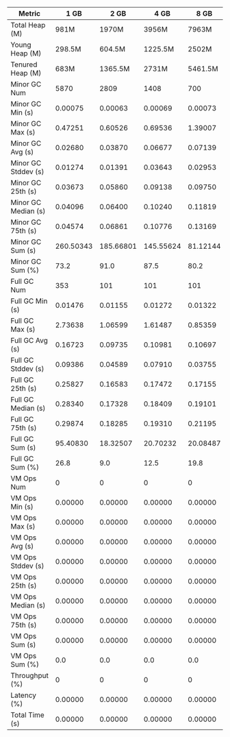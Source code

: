 | Metric | 1 GB | 2 GB | 4 GB | 8 GB |
|------|----|----|----|----|
| Total Heap (M) | 981M | 1970M | 3956M | 7963M |
| Young Heap (M) | 298.5M | 604.5M | 1225.5M | 2502M |
| Tenured Heap (M) | 683M | 1365.5M | 2731M | 5461.5M |
| Minor GC Num | 5870 | 2809 | 1408 | 700 |
| Minor GC Min (s) | 0.00075 | 0.00063 | 0.00069 | 0.00073 |
| Minor GC Max (s) | 0.47251 | 0.60526 | 0.69536 | 1.39007 |
| Minor GC Avg (s) | 0.02680 | 0.03870 | 0.06677 | 0.07139 |
| Minor GC Stddev (s) | 0.01274 | 0.01391 | 0.03643 | 0.02953 |
| Minor GC 25th (s) | 0.03673 | 0.05860 | 0.09138 | 0.09750 |
| Minor GC Median (s) | 0.04096 | 0.06400 | 0.10240 | 0.11819 |
| Minor GC 75th (s) | 0.04574 | 0.06861 | 0.10776 | 0.13169 |
| Minor GC Sum (s) | 260.50343 | 185.66801 | 145.55624 | 81.12144 |
| Minor GC Sum (%) | 73.2 | 91.0 | 87.5 | 80.2 |
| Full GC Num | 353 | 101 | 101 | 101 |
| Full GC Min (s) | 0.01476 | 0.01155 | 0.01272 | 0.01322 |
| Full GC Max (s) | 2.73638 | 1.06599 | 1.61487 | 0.85359 |
| Full GC Avg (s) | 0.16723 | 0.09735 | 0.10981 | 0.10697 |
| Full GC Stddev (s) | 0.09386 | 0.04589 | 0.07910 | 0.03755 |
| Full GC 25th (s) | 0.25827 | 0.16583 | 0.17472 | 0.17155 |
| Full GC Median (s) | 0.28340 | 0.17328 | 0.18409 | 0.19101 |
| Full GC 75th (s) | 0.29874 | 0.18285 | 0.19310 | 0.21195 |
| Full GC Sum (s) | 95.40830 | 18.32507 | 20.70232 | 20.08487 |
| Full GC Sum (%) | 26.8 | 9.0 | 12.5 | 19.8 |
| VM Ops Num | 0 | 0 | 0 | 0 |
| VM Ops Min (s) | 0.00000 | 0.00000 | 0.00000 | 0.00000 |
| VM Ops Max (s) | 0.00000 | 0.00000 | 0.00000 | 0.00000 |
| VM Ops Avg (s) | 0.00000 | 0.00000 | 0.00000 | 0.00000 |
| VM Ops Stddev (s) | 0.00000 | 0.00000 | 0.00000 | 0.00000 |
| VM Ops 25th (s) | 0.00000 | 0.00000 | 0.00000 | 0.00000 |
| VM Ops Median (s) | 0.00000 | 0.00000 | 0.00000 | 0.00000 |
| VM Ops 75th (s) | 0.00000 | 0.00000 | 0.00000 | 0.00000 |
| VM Ops Sum (s) | 0.00000 | 0.00000 | 0.00000 | 0.00000 |
| VM Ops Sum (%) | 0.0 | 0.0 | 0.0 | 0.0 |
| Throughput (%) | 0 | 0 | 0 | 0 |
| Latency (%) | 0.00000 | 0.00000 | 0.00000 | 0.00000 |
| Total Time (s) | 0.00000 | 0.00000 | 0.00000 | 0.00000 |
